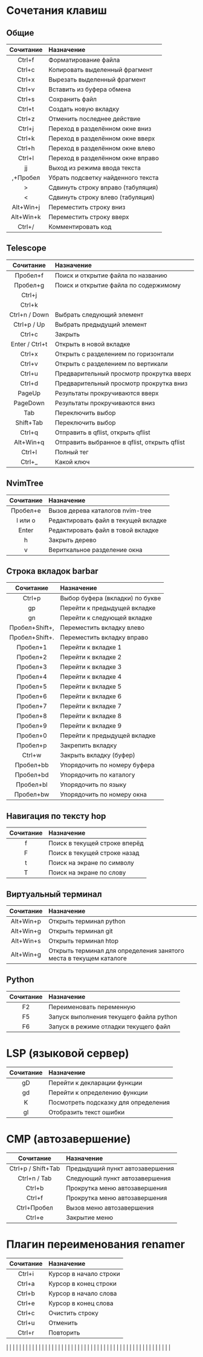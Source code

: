 # Сочетания клавиш

## Общие
| Сочитание | Назначение |
| :---:     |     :---   | 
| Ctrl+f | Форматирование файла |
| Ctrl+c | Копировать выделенный фрагмент |
| Ctrl+x | Вырезать выделенный фрагмент |
| Ctrl+v | Вставить из буфера обмена |
| Ctrl+s | Сохранить файл |
| Ctrl+t | Создать новую вкладку |
| Ctrl+z | Отменить последнее действие |
| Ctrl+j | Переход в разделённом окне вниз |
| Ctrl+k | Переход в разделённом окне вверх |
| Ctrl+h | Переход в разделённом окне влево |
| Ctrl+l | Переход в разделённом окне вправо |
| jj | Выход из режима ввода текста |
| ,+Пробел | Убрать подсветку найденного текста |
| > | Сдвинуть строку вправо (табуляция) |
| < | Сдвинуть строку влево (табуляция) |
| Alt+Win+j | Переместить строку вниз |
| Alt+Win+k | Переместить строку вверх |
| Ctrl+/ | Комментировать код |

## Telescope
| Сочитание | Назначение |
| :---:     |     :---   |
| Пробел+f | Поиск и открытие файла по названию |
| Пробел+g | Поиск и открытие файла по содержимому |
| Ctrl+j |  |
| Ctrl+k |  |
| Ctrl+n / Down | Выбрать следующий элемент |
| Ctrl+p / Up | Выбрать предыдущий элемент |
| Ctrl+c | Закрыть |
| Enter / Ctrl+t | Открыть в новой вкладке |
| Ctrl+x | Открыть с разделением по горизонтали |
| Ctrl+v | Открыть с разделением по вертикали |
| Ctrl+u | Предварительный просмотр прокрутка вверх |
| Ctrl+d | Предварительный просмотр прокрутка вниз |
| PageUp | Результаты прокручиваются вверх |
| PageDown | Результаты прокручиваются вниз |
| Tab | Переключить выбор |
| Shift+Tab | Переключить выбор |
| Ctrl+q | Отправить в qflist, открыть qflist |
| Alt+Win+q | Отправить выбранное в qflist, открыть qflist |
| Ctrl+l | Полный тег |
| Ctrl+_ | Какой ключ |

## NvimTree
| Сочитание | Назначение |
| :---:     |     :---   |
| Пробел+e | Вызов дерева каталогов nvim-tree |
| l или o | Редактировать файл в текущей вкладке |
| Enter | Редактировать файл в товой вкладке |
| h | Закрыть дерево |
| v | Вериткальное разделение окна |

## Строка вкладок barbar
| Сочитание | Назначение |
| :---:     |     :---   |
| Ctrl+p | Выбор буфера (вкладки) по букве |
| gp | Перейти к предыдущей вкладке |
| gn | Перейти к следующей вкладке |
| Пробел+Shift+, | Переместить вкладку влево |
| Пробел+Shift+. | Переместить вкладку вправо |
| Пробел+1 | Перейти к вкладке 1 |
| Пробел+2 | Перейти к вкладке 2 |
| Пробел+3 | Перейти к вкладке 3 |
| Пробел+4 | Перейти к вкладке 4 |
| Пробел+5 | Перейти к вкладке 5 |
| Пробел+6 | Перейти к вкладке 6 |
| Пробел+7 | Перейти к вкладке 7 |
| Пробел+8 | Перейти к вкладке 8 |
| Пробел+9 | Перейти к вкладке 9 |
| Пробел+0 | Перейти к предыдущей вкладке |
| Пробел+p | Закрепить вкладку |
| Ctrl+w | Закрыть вкладку (буфер) |
| Пробел+bb | Упорядочить по номеру буфера |
| Пробел+bd | Упорядочить по каталогу |
| Пробел+bl | Упорядочить по языку |
| Пробел+bw | Упорядочить по номеру окна |

## Навигация по тексту hop
| Сочитание | Назначение |
| :---:     |     :---   |
| f | Поиск в текущей строке вперёд |
| F | Поиск в текущей строке назад |
| t | Поиск на экране по символу |
| T | Поиск на экране по слову |

## Виртуальный терминал
| Сочитание | Назначение |
| :---:     |     :---   |
| Alt+Win+p | Открыть терминал python |
| Alt+Win+g | Открыть терминал git |
| Alt+Win+s | Открыть терминал htop |
| Alt+Win+g | Открыть терминал для определения занятого места в текущем каталоге |

## Python
| Сочитание | Назначение |
| :---:     |     :---   |
| F2 | Переименовать переменную |
| F5 | Запуск выполнения текущего файла python |
| F6 | Запуск в режиме отладки текущего файл |

# LSP (языковой сервер)
| Сочитание | Назначение |
| :---:     |     :---   |
| gD | Перейти к декларации функции |
| gd | Перейти к определению функции |
| K | Посмотреть подсказку для определения |
| gl | Отобразить текст ошибки |

# CMP (автозавершение)
| Сочитание | Назначение |
| :---:     |     :---   |
| Ctrl+p / Shift+Tab | Предыдущий пункт автозавершения |
| Ctrl+n / Tab | Следующий пункт автозавершения |
| Ctrl+b | Прокрутка меню автозавершения |
| Ctrl+f | Прокрутка меню автозавершения |
| Ctrl+Пробел | Вызов меню автозавершения |
| Ctrl+e | Закрытие меню |

# Плагин переименования renamer
| Сочитание | Назначение |
| :---:     |     :---   |
| Ctrl+i | Курсор в начало строки |
| Ctrl+a | Курсор в конец строки |
| Ctrl+b | Курсор в начало слова |
| Ctrl+e | Курсор в конец слова |
| Ctrl+c | Очистить строку |
| Ctrl+u | Отменить |
| Ctrl+r | Повторить |


|  |  |
|  |  |
|  |  |
|  |  |
|  |  |
|  |  |
|  |  |
|  |  |
|  |  |
|  |  |
|  |  |
|  |  |
|  |  |
|  |  |
|  |  |
|  |  |
|  |  |

